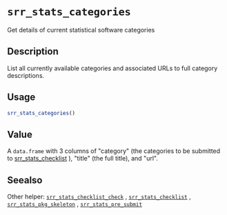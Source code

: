 # `srr_stats_categories`

Get details of current statistical software categories


## Description

List all currently available categories and associated URLs to full category
 descriptions.


## Usage

```r
srr_stats_categories()
```


## Value

A `data.frame` with 3 columns of "category" (the categories to be
 submitted to [srr_stats_checklist](#srrstatschecklist) ), "title" (the full title), and
 "url".


## Seealso

Other helper:
 [`srr_stats_checklist_check`](#srrstatschecklistcheck) ,
 [`srr_stats_checklist`](#srrstatschecklist) ,
 [`srr_stats_pkg_skeleton`](#srrstatspkgskeleton) ,
 [`srr_stats_pre_submit`](#srrstatspresubmit)


